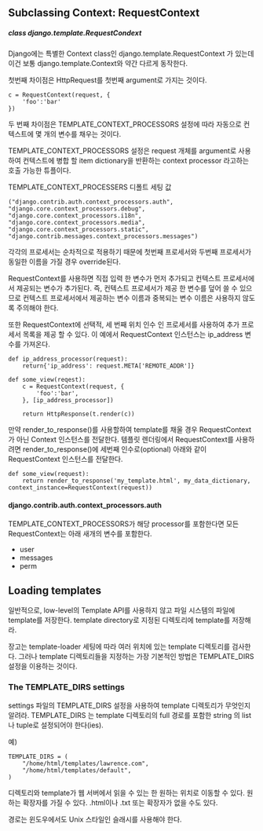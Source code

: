 ## Subclassing Context: RequestContext
##### class django.template.RequestCondext

Django에는 특별한 Context class인  django.template.RequestContext 가 있는데 이건 보통 django.template.Context와 약간 다르게 동작한다.

첫번째 차이점은 HttpRequest를 첫번째 argument로 가지는 것이다. 
```
c = RequestContext(request, {
    'foo':'bar'
})
```

두 번째 차이점은 TEMPLATE_CONTEXT_PROCESSORS 설정에 따라 자동으로 컨텍스트에 몇 개의 변수를 채우는 것이다.

TEMPLATE_CONTEXT_PROCESSORS 설정은 request 개체를 argument로 사용하여 컨텍스트에 병합 할 item dictionary을 반환하는 context processor 라고하는 호출 가능한 튜플이다.

TEMPLATE_CONTEXT_PROCESSERS 디폴트 세팅 값 
```
("django.contrib.auth.context_processors.auth",
"django.core.context_processors.debug",
"django.core.context_processors.i18n",
"django.core.context_processors.media",
"django.core.context_processors.static",
"django.contrib.messages.context_processors.messages")
```
각각의 프로세서는 순차적으로 적용하기 때문에 첫번째 프로세서와 두번째 프로세서가 동일한 이름을 가질 경우 override된다.

RequestContext를 사용하면 직접 입력 한 변수가 먼저 추가되고 컨텍스트 프로세서에서 제공되는 변수가 추가된다. 즉, 컨텍스트 프로세서가 제공 한 변수를 덮어 쓸 수 있으므로 컨텍스트 프로세서에서 제공하는 변수 이름과 중복되는 변수 이름은 사용하지 않도록 주의해야 한다.

또한 RequestContext에 선택적, 세 번째 위치 인수 인 프로세서를 사용하여 추가 프로세서 목록을 제공 할 수 있다. 이 예에서 RequestContext 인스턴스는 ip_address 변수를 가져온다.

```
def ip_address_processor(request):
    return{'ip_address': request.META['REMOTE_ADDR']}

def some_view(reqest):
    c = RequestContext(request, {
        'foo':'bar',
    }, [ip_address_processor])

    return HttpResponse(t.render(c))
```
만약 render_to_response()를 사용할하여 template를 채울 경우 RequestContext가 아닌 Context 인스턴스를 전달한다. 템플릿 렌더링에서 RequestContext를 사용하려면 render_to_response()에 세번째 인수로(optional) 아래와 같이 RequestContext 인스턴스를 전달한다.

```
def some_view(request):
    return render_to_response('my_template.html', my_data_dictionary, context_instance=RequestContext(request))
```
#### django.contrib.auth.context_processors.auth

TEMPLATE_CONTEXT_PROCESSORS가 해당 processor를 포함한다면 모든 RequestContext는 아래 새개의 변수를 포함한다.

* user
* messages
* perm



## Loading templates

일반적으로, low-level의 Template API를 사용하지 않고 파일 시스템의  파일에 template를 저장한다. template directory로 지정된 디렉토리에 template를 저장해라.

장고는 template-loader 세팅에 따라 여러 위치에 있는 template 디렉토리를 검사한다. 그러나 template 디렉토리들을 지정하는 가장 기본적인 방법은 TEMPLATE_DIRS 설정을 이용하는 것이다.


### The TEMPLATE_DIRS settings

settings 파일의 TEMPLATE_DIRS 설정을 사용하여 template 디렉토리가 무엇인지 알려라. TEMPLATE_DIRS 는 template 디렉토리의 full 경로를 포함한 string 의 list나 tuple로 설정되어야 한다(ies). 

예)

```
TEMPLATE_DIRS = (
	"/home/html/templates/lawrence.com",
	"/home/html/templates/default",
)
```

디렉토리와 template가 웹 서버에서 읽을 수 있는 한 원하는 위치로 이동할 수 있다. 원하는 확장자를 가질 수 있다. .html이나 .txt 또는 확장자가 없을 수도 있다.

경로는 윈도우에서도 Unix 스타일인 슬래시를 사용해야 한다.
